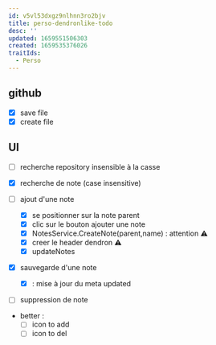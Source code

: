```yaml
---
id: v5vl53dxgz9nlhnn3ro2bjv
title: perso-dendronlike-todo
desc: ''
updated: 1659551506303
created: 1659535376026
traitIds:
  - Perso
---
```


## github

- [X] save file
- [X] create file

## UI
- [ ] recherche repository insensible à la casse 

- [X] recherche de note (case insensitive)

- [ ] ajout d'une note 

  - [X] se positionner sur la note parent
  - [X] clic sur le bouton ajouter une note  
  - [X] NotesService.CreateNote(parent,name) : attention ⚠️
  - [X] creer le header dendron ⚠️
  - [X] updateNotes 

- [X] sauvegarde d'une note
   - [X] : mise à jour du meta updated

- [ ] suppression de note

- better :
   - [ ] icon to add
   - [ ] icon to del 